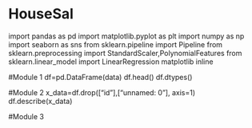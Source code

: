 # HouseSal
import pandas as pd
import matplotlib.pyplot as plt
import numpy as np
import seaborn as sns
from sklearn.pipeline import Pipeline
from sklearn.preprocessing import StandardScaler,PolynomialFeatures
from sklearn.linear_model import LinearRegression
matplotlib inline

#Module 1
df=pd.DataFrame(data)
df.head()
df.dtypes()


#Module 2
x_data=df.drop([“id”],[“unnamed: 0”], axis=1)
df.describe(x_data)


#Module 3
